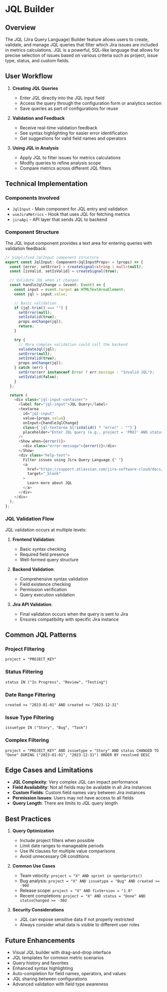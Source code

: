# JQL Builder

## Overview

The JQL (Jira Query Language) Builder feature allows users to create, validate, and manage JQL queries that filter which Jira issues are included in metrics calculations. JQL is a powerful, SQL-like language that allows for precise selection of issues based on various criteria such as project, issue type, status, and custom fields.

## User Workflow

1. **Creating JQL Queries**

   - Enter JQL directly into the JQL input field
   - Access the query through the configuration form or analytics section
   - Save queries as part of configurations for reuse

2. **Validation and Feedback**

   - Receive real-time validation feedback
   - See syntax highlighting for easier error identification
   - Get suggestions for valid field names and operators

3. **Using JQL in Analysis**
   - Apply JQL to filter issues for metrics calculations
   - Modify queries to refine analysis scope
   - Compare metrics across different JQL filters

## Technical Implementation

### Components Involved

- `JqlInput` - Main component for JQL entry and validation
- `useJiraMetrics` - Hook that uses JQL for fetching metrics
- `jiraApi` - API layer that sends JQL to backend

### Component Structure

The JQL input component provides a text area for entering queries with validation feedback:

```typescript
// Simplified JqlInput component structure
export const JqlInput: Component<JqlInputProps> = (props) => {
  const [error, setError] = createSignal<string | null>(null);
  const [isValid, setIsValid] = createSignal(true);

  // Validate JQL when it changes
  const handleJqlChange = (event: Event) => {
    const input = event.target as HTMLTextAreaElement;
    const jql = input.value;

    // Basic validation
    if (jql.trim() === "") {
      setError(null);
      setIsValid(true);
      props.onChange(jql);
      return;
    }

    try {
      // More complex validation could call the backend
      validateJql(jql);
      setError(null);
      setIsValid(true);
      props.onChange(jql);
    } catch (err) {
      setError(err instanceof Error ? err.message : "Invalid JQL");
      setIsValid(false);
    }
  };

  return (
    <div class="jql-input-container">
      <label for="jql-input">JQL Query</label>
      <textarea
        id="jql-input"
        value={props.value}
        onInput={handleJqlChange}
        class={`jql-textarea ${!isValid() ? "error" : ""}`}
        placeholder="Enter JQL query (e.g., project = 'PROJ' AND status = 'Done')"
      />
      <Show when={error()}>
        <div class="error-message">{error()}</div>
      </Show>
      <div class="help-text">
        Filter issues using Jira Query Language.{" "}
        <a
          href="https://support.atlassian.com/jira-software-cloud/docs/advanced-search-reference-jql-fields/"
          target="_blank"
        >
          Learn more about JQL
        </a>
      </div>
    </div>
  );
};
```

### JQL Validation Flow

JQL validation occurs at multiple levels:

1. **Frontend Validation**:

   - Basic syntax checking
   - Required field presence
   - Well-formed query structure

2. **Backend Validation**:

   - Comprehensive syntax validation
   - Field existence checking
   - Permission verification
   - Query execution validation

3. **Jira API Validation**:
   - Final validation occurs when the query is sent to Jira
   - Ensures compatibility with specific Jira instance

## Common JQL Patterns

### Project Filtering

```
project = "PROJECT_KEY"
```

### Status Filtering

```
status IN ("In Progress", "Review", "Testing")
```

### Date Range Filtering

```
created >= "2023-01-01" AND created <= "2023-12-31"
```

### Issue Type Filtering

```
issuetype IN ("Story", "Bug", "Task")
```

### Complex Filtering

```
project = "PROJECT_KEY" AND issuetype = "Story" AND status CHANGED TO "Done" DURING ("2023-01-01", "2023-12-31") ORDER BY resolved DESC
```

## Edge Cases and Limitations

- **JQL Complexity**: Very complex JQL can impact performance
- **Field Availability**: Not all fields may be available in all Jira instances
- **Custom Fields**: Custom field names vary between Jira instances
- **Permission Issues**: Users may not have access to all fields
- **Query Length**: There are limits to JQL query length

## Best Practices

1. **Query Optimization**

   - Include project filters when possible
   - Limit date ranges to manageable periods
   - Use IN clauses for multiple value comparisons
   - Avoid unnecessary OR conditions

2. **Common Use Cases**

   - Team velocity: `project = "X" AND sprint in openSprints()`
   - Bug analysis: `project = "X" AND issuetype = "Bug" AND created >= -90d`
   - Release scope: `project = "X" AND fixVersion = "1.0"`
   - Recent completions: `project = "X" AND status = "Done" AND statusChanged >= -30d`

3. **Security Considerations**
   - JQL can expose sensitive data if not properly restricted
   - Always consider what data is visible to different user roles

## Future Enhancements

- Visual JQL builder with drag-and-drop interface
- JQL templates for common metric scenarios
- Query history and favorites
- Enhanced syntax highlighting
- Auto-completion for field names, operators, and values
- JQL sharing between configurations
- Advanced validation with field type awareness
